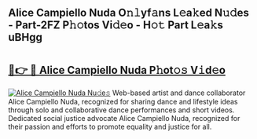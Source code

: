 ## Alice Campiello Nuda O𝚗𝚕yf𝚊ns L𝚎a𝚔ed N𝚞𝚍es - Part-2FZ P𝚑𝚘tos Vi𝚍𝚎o - H𝚘𝚝 Part L𝚎a𝚔s uBHgg

# <h2><a href="http://kf52ao.oniu.top/?m=Alice+Campiello+Nuda">🔗👉 🔴 Alice Campiello Nuda P𝚑ot𝚘𝚜 V𝚒d𝚎o</a></h2>

[![Alice Campiello Nuda Nu𝚍e𝚜](https://i.imgur.com/0qMVB7G.gif)](http://kf52ao.oniu.top/?m=Alice+Campiello+Nuda)
Web-based artist and dance collaborator Alice Campiello Nuda, recognized for sharing dance and lifestyle ideas through solo and collaborative dance performances and short videos. Dedicated social justice advocate Alice Campiello Nuda, recognized for their passion and efforts to promote equality and justice for all.  
